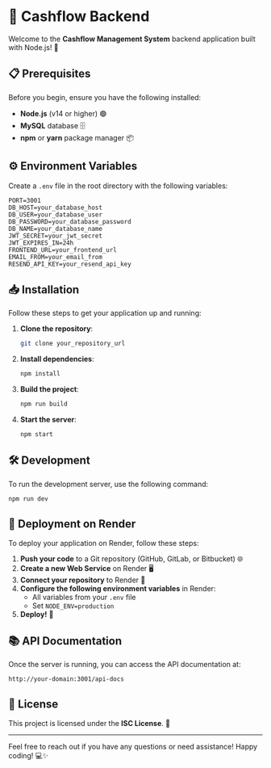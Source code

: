 # 🌟 Cashflow Backend

Welcome to the **Cashflow Management System** backend application built with Node.js! 🚀

## 📋 Prerequisites

Before you begin, ensure you have the following installed:

- **Node.js** (v14 or higher) 🟢
- **MySQL** database 🗄️
- **npm** or **yarn** package manager 📦

## ⚙️ Environment Variables

Create a `.env` file in the root directory with the following variables:

```env
PORT=3001
DB_HOST=your_database_host
DB_USER=your_database_user
DB_PASSWORD=your_database_password
DB_NAME=your_database_name
JWT_SECRET=your_jwt_secret
JWT_EXPIRES_IN=24h
FRONTEND_URL=your_frontend_url
EMAIL_FROM=your_email_from
RESEND_API_KEY=your_resend_api_key
```

## 📥 Installation

Follow these steps to get your application up and running:

1. **Clone the repository**:
   ```bash
   git clone your_repository_url
   ```
2. **Install dependencies**:
   ```bash
   npm install
   ```
3. **Build the project**:
   ```bash
   npm run build
   ```
4. **Start the server**:
   ```bash
   npm start
   ```

## 🛠️ Development

To run the development server, use the following command:
```bash
npm run dev
```

## 🚀 Deployment on Render

To deploy your application on Render, follow these steps:

1. **Push your code** to a Git repository (GitHub, GitLab, or Bitbucket) 🌐
2. **Create a new Web Service** on Render 🖥️
3. **Connect your repository** to Render 🔗
4. **Configure the following environment variables** in Render:
   - All variables from your `.env` file
   - Set `NODE_ENV=production`
5. **Deploy!** 🎉

## 📚 API Documentation

Once the server is running, you can access the API documentation at:
```
http://your-domain:3001/api-docs
```

## 📝 License

This project is licensed under the **ISC License**. 📜

---

Feel free to reach out if you have any questions or need assistance! Happy coding! 💻✨
